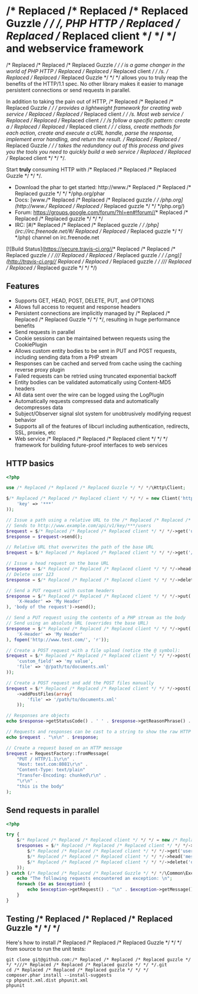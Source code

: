 /* Replaced /* Replaced /* Replaced Guzzle */ */ */, PHP HTTP /* Replaced /* Replaced /* Replaced client */ */ */ and webservice framework
================================================

/* Replaced /* Replaced /* Replaced Guzzle */ */ */ is a game changer in the world of PHP HTTP /* Replaced /* Replaced /* Replaced client */ */ */s. /* Replaced /* Replaced /* Replaced Guzzle */ */ */ allows you to truly reap the benefits of the HTTP/1.1 spec. No other library makes it easier to manage persistent connections or send requests in parallel.</p>

In addition to taking the pain out of HTTP, /* Replaced /* Replaced /* Replaced Guzzle */ */ */ provides a lightweight framework for creating web service /* Replaced /* Replaced /* Replaced client */ */ */s.  Most web service /* Replaced /* Replaced /* Replaced client */ */ */s follow a specific pattern: create a /* Replaced /* Replaced /* Replaced client */ */ */ class, create methods for each action, create and execute a cURL handle, parse the response, implement error handling, and return the result. /* Replaced /* Replaced /* Replaced Guzzle */ */ */ takes the redundancy out of this process and gives you the tools you need to quickly build a web service /* Replaced /* Replaced /* Replaced client */ */ */.

Start <strong>truly</strong> consuming HTTP with /* Replaced /* Replaced /* Replaced Guzzle */ */ */.

- Download the phar to get started: http://www./* Replaced /* Replaced /* Replaced guzzle */ */ */php.org/phar
- Docs: [www./* Replaced /* Replaced /* Replaced guzzle */ */ */php.org](http://www./* Replaced /* Replaced /* Replaced guzzle */ */ */php.org/)
- Forum: https://groups.google.com/forum/?hl=en#!forum//* Replaced /* Replaced /* Replaced guzzle */ */ */
- IRC: [#/* Replaced /* Replaced /* Replaced guzzle */ */ */php](irc://irc.freenode.net/#/* Replaced /* Replaced /* Replaced guzzle */ */ */php) channel on irc.freenode.net

[![Build Status](https://secure.travis-ci.org//* Replaced /* Replaced /* Replaced guzzle */ */ *///* Replaced /* Replaced /* Replaced guzzle */ */ */.png)](http://travis-ci.org//* Replaced /* Replaced /* Replaced guzzle */ */ *///* Replaced /* Replaced /* Replaced guzzle */ */ */)

Features
--------

- Supports GET, HEAD, POST, DELETE, PUT, and OPTIONS
- Allows full access to request and response headers
- Persistent connections are implicitly managed by /* Replaced /* Replaced /* Replaced Guzzle */ */ */, resulting in huge performance benefits
- Send requests in parallel
- Cookie sessions can be maintained between requests using the CookiePlugin
- Allows custom entity bodies to be sent in PUT and POST requests, including sending data from a PHP stream
- Responses can be cached and served from cache using the caching reverse proxy plugin
- Failed requests can be retried using truncated exponential backoff
- Entity bodies can be validated automatically using Content-MD5 headers
- All data sent over the wire can be logged using the LogPlugin
- Automatically requests compressed data and automatically decompresses data
- Subject/Observer signal slot system for unobtrusively modifying request behavior
- Supports all of the features of libcurl including authentication, redirects, SSL, proxies, etc
- Web service /* Replaced /* Replaced /* Replaced client */ */ */ framework for building future-proof interfaces to web services

HTTP basics
-----------

```php
<?php

use /* Replaced /* Replaced /* Replaced Guzzle */ */ */\Http\Client;

$/* Replaced /* Replaced /* Replaced client */ */ */ = new Client('http://www.example.com/api/v1/key/{{key}}', array(
    'key' => '***'
));

// Issue a path using a relative URL to the /* Replaced /* Replaced /* Replaced client */ */ */'s base URL
// Sends to http://www.example.com/api/v1/key/***/users
$request = $/* Replaced /* Replaced /* Replaced client */ */ */->get('users');
$response = $request->send();

// Relative URL that overwrites the path of the base URL
$request = $/* Replaced /* Replaced /* Replaced client */ */ */->get('/test/123.php?a=b');

// Issue a head request on the base URL
$response = $/* Replaced /* Replaced /* Replaced client */ */ */->head()->send();
// Delete user 123
$response = $/* Replaced /* Replaced /* Replaced client */ */ */->delete('users/123')->send();

// Send a PUT request with custom headers
$response = $/* Replaced /* Replaced /* Replaced client */ */ */->put('upload/text', array(
    'X-Header' => 'My Header'
), 'body of the request')->send();

// Send a PUT request using the contents of a PHP stream as the body
// Send using an absolute URL (overrides the base URL)
$response = $/* Replaced /* Replaced /* Replaced client */ */ */->put('http://www.example.com/upload', array(
    'X-Header' => 'My Header'
), fopen('http://www.test.com/', 'r'));

// Create a POST request with a file upload (notice the @ symbol):
$request = $/* Replaced /* Replaced /* Replaced client */ */ */->post('http://localhost:8983/solr/update', null, array (
    'custom_field' => 'my value',
    'file' => '@/path/to/documents.xml'
));

// Create a POST request and add the POST files manually
$request = $/* Replaced /* Replaced /* Replaced client */ */ */->post('http://localhost:8983/solr/update')
    ->addPostFiles(array(
        'file' => '/path/to/documents.xml'
    ));

// Responses are objects
echo $response->getStatusCode() . ' ' . $response->getReasonPhrase() . "\n";

// Requests and responses can be cast to a string to show the raw HTTP message
echo $request . "\n\n" . $response;

// Create a request based on an HTTP message
$request = RequestFactory::fromMessage(
    "PUT / HTTP/1.1\r\n" .
    "Host: test.com:8081\r\n" .
    "Content-Type: text/plain"
    "Transfer-Encoding: chunked\r\n" .
    "\r\n" .
    "this is the body"
);
```

Send requests in parallel
-------------------------

```php
<?php

try {
    $/* Replaced /* Replaced /* Replaced client */ */ */ = new /* Replaced /* Replaced /* Replaced Guzzle */ */ */\Http\Client('http://www.myapi.com/api/v1');
    $responses = $/* Replaced /* Replaced /* Replaced client */ */ */->send(array(
        $/* Replaced /* Replaced /* Replaced client */ */ */->get('users'),
        $/* Replaced /* Replaced /* Replaced client */ */ */->head('messages/123'),
        $/* Replaced /* Replaced /* Replaced client */ */ */->delete('orders/123')
    ));
} catch (/* Replaced /* Replaced /* Replaced Guzzle */ */ */\Common\ExceptionCollection $e) {
    echo "The following requests encountered an exception: \n";
    foreach ($e as $exception) {
        echo $exception->getRequest() . "\n" . $exception->getMessage() . "\n";
    }
}
```

Testing /* Replaced /* Replaced /* Replaced Guzzle */ */ */
--------------

Here's how to install /* Replaced /* Replaced /* Replaced Guzzle */ */ */ from source to run the unit tests:

```
git clone git@github.com:/* Replaced /* Replaced /* Replaced guzzle */ */ *///* Replaced /* Replaced /* Replaced guzzle */ */ */.git
cd /* Replaced /* Replaced /* Replaced guzzle */ */ */
composer.phar install --install-suggests
cp phpunit.xml.dist phpunit.xml
phpunit
```
